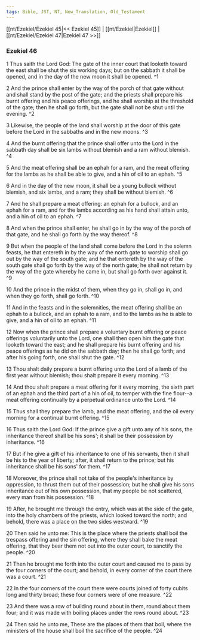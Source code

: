 ```yaml
---
tags: Bible, JST, NT, New_Translation, Old_Testament
---
```


[[nt/Ezekiel/Ezekiel 45|<< Ezekiel 45]] | [[nt/Ezekiel|Ezekiel]] | [[nt/Ezekiel/Ezekiel 47|Ezekiel 47 >>]]

### Ezekiel 46

1 Thus saith the Lord God: The gate of the inner court that looketh toward the east shall be shut the six working days; but on the sabbath it shall be opened, and in the day of the new moon it shall be opened.  ^1

2 And the prince shall enter by the way of the porch of that gate without and shall stand by the post of the gate; and the priests shall prepare his burnt offering and his peace offerings, and he shall worship at the threshold of the gate; then he shall go forth, but the gate shall not be shut until the evening.  ^2

3 Likewise, the people of the land shall worship at the door of this gate before the Lord in the sabbaths and in the new moons.  ^3

4 And the burnt offering that the prince shall offer unto the Lord in the sabbath day shall be six lambs without blemish and a ram without blemish.  ^4

5 And the meat offering shall be an ephah for a ram, and the meat offering for the lambs as he shall be able to give, and a hin of oil to an ephah.  ^5

6 And in the day of the new moon, it shall be a young bullock without blemish, and six lambs, and a ram; they shall be without blemish.  ^6

7 And he shall prepare a meat offering: an ephah for a bullock, and an ephah for a ram, and for the lambs according as his hand shall attain unto, and a hin of oil to an ephah.  ^7

8 And when the prince shall enter, he shall go in by the way of the porch of that gate, and he shall go forth by the way thereof.  ^8

9 But when the people of the land shall come before the Lord in the solemn feasts, he that entereth in by the way of the north gate to worship shall go out by the way of the south gate; and he that entereth by the way of the south gate shall go forth by the way of the north gate; he shall not return by the way of the gate whereby he came in, but shall go forth over against it.  ^9

10 And the prince in the midst of them, when they go in, shall go in, and when they go forth, shall go forth.  ^10

11 And in the feasts and in the solemnities, the meat offering shall be an ephah to a bullock, and an ephah to a ram, and to the lambs as he is able to give, and a hin of oil to an ephah.  ^11

12 Now when the prince shall prepare a voluntary burnt offering or peace offerings voluntarily unto the Lord, one shall then open him the gate that looketh toward the east; and he shall prepare his burnt offering and his peace offerings as he did on the sabbath day; then he shall go forth; and after his going forth, one shall shut the gate.  ^12

13 Thou shalt daily prepare a burnt offering unto the Lord of a lamb of the first year without blemish; thou shalt prepare it every morning.  ^13

14 And thou shalt prepare a meat offering for it every morning, the sixth part of an ephah and the third part of a hin of oil, to temper with the fine flour\--a meat offering continually by a perpetual ordinance unto the Lord.  ^14

15 Thus shall they prepare the lamb, and the meat offering, and the oil every morning for a continual burnt offering.  ^15

16 Thus saith the Lord God: If the prince give a gift unto any of his sons, the inheritance thereof shall be his sons\'; it shall be their possession by inheritance.  ^16

17 But if he give a gift of his inheritance to one of his servants, then it shall be his to the year of liberty; after, it shall return to the prince; but his inheritance shall be his sons\' for them.  ^17

18 Moreover, the prince shall not take of the people\'s inheritance by oppression, to thrust them out of their possession; but he shall give his sons inheritance out of his own possession, that my people be not scattered, every man from his possession.  ^18

19 After, he brought me through the entry, which was at the side of the gate, into the holy chambers of the priests, which looked toward the north; and behold, there was a place on the two sides westward.  ^19

20 Then said he unto me: This is the place where the priests shall boil the trespass offering and the sin offering, where they shall bake the meat offering, that they bear them not out into the outer court, to sanctify the people.  ^20

21 Then he brought me forth into the outer court and caused me to pass by the four corners of the court; and behold, in every corner of the court there was a court.  ^21

22 In the four corners of the court there were courts joined of forty cubits long and thirty broad; these four corners were of one measure.  ^22

23 And there was a row of building round about in them, round about them four; and it was made with boiling places under the rows round about.  ^23

24 Then said he unto me, These are the places of them that boil, where the ministers of the house shall boil the sacrifice of the people.  ^24

 
